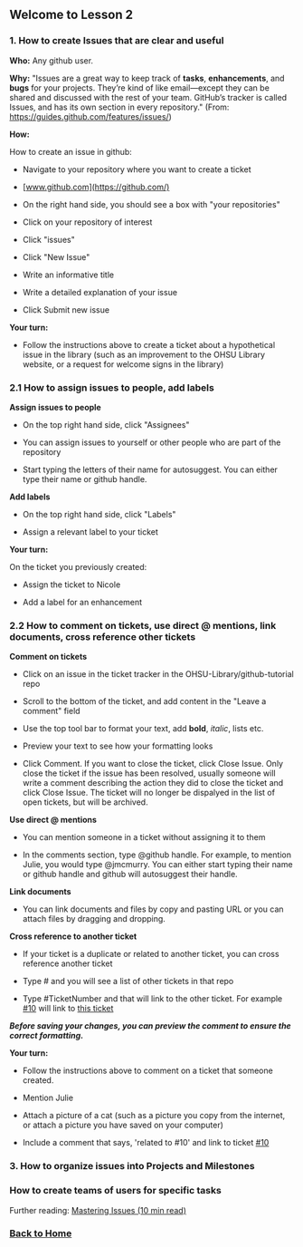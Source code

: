 ## Welcome to Lesson 2

### 1. How to create Issues that are clear and useful
**Who:**
Any github user.

**Why:**
"Issues are a great way to keep track of **tasks**, **enhancements**, and **bugs** for your projects. They’re kind of like email—except they can be shared and discussed with the rest of your team. GitHub’s tracker is called Issues, and has its own section in every repository." (From: https://guides.github.com/features/issues/)

**How:**

How to create an issue in github:

- Navigate to your repository where you want to create a ticket

- [www.github.com](https://github.com/)

- On the right hand side, you should see a box with "your repositories"

- Click on your repository of interest

- Click "issues"

- Click "New Issue"

- Write an informative title

- Write a detailed explanation of your issue

- Click Submit new issue

**Your turn:**

- Follow the instructions above to create a ticket about a hypothetical issue in the library (such as an improvement to the OHSU Library website, or a request for welcome signs in the library)

### 2.1 How to assign issues to people, add labels

**Assign issues to people**

- On the top right hand side, click "Assignees"

- You can assign issues to yourself or other people who are part of the repository 

- Start typing the letters of their name for autosuggest. You can either type their name or github handle.

**Add labels**

- On the top right hand side, click "Labels"

- Assign a relevant label to your ticket

**Your turn:**

On the ticket you previously created:

- Assign the ticket to Nicole

- Add a label for an enhancement

### 2.2 How to comment on tickets, use direct @ mentions, link documents, cross reference other tickets

**Comment on tickets**

- Click on an issue in the ticket tracker in the OHSU-Library/github-tutorial repo

- Scroll to the bottom of the ticket, and add content in the "Leave a comment" field

- Use the top tool bar to format your text, add **bold**, *italic*, lists etc.

- Preview your text to see how your formatting looks

- Click Comment. If you want to close the ticket, click Close Issue. Only close the ticket if the issue has been resolved, usually someone will write a comment describing the action they did to close the ticket and click Close Issue. The ticket will no longer be dispalyed in the list of open tickets, but will be archived.

**Use direct @ mentions**

- You can mention someone in a ticket without assigning it to them

- In the comments section, type @github handle. For example, to mention Julie, you would type @jmcmurry. You can either start typing their name or github handle and github will autosuggest their handle.

**Link documents**

- You can link documents and files by copy and pasting URL or you can attach files by dragging and dropping. 

**Cross reference to another ticket**

- If your ticket is a duplicate or related to another ticket, you can cross reference another ticket

- Type # and you will see a list of other tickets in that repo

- Type #TicketNumber and that will link to the other ticket. For example [#10](https://github.com/OHSU-Library/github-tutorial/issues/10) will link to [this ticket](https://github.com/OHSU-Library/github-tutorial/issues/10)

**_Before saving your changes, you can preview the comment to ensure the correct formatting._**

**Your turn:**

- Follow the instructions above to comment on a ticket that someone created. 

- Mention Julie

- Attach a picture of a cat (such as a picture you copy from the internet, or attach a picture you have saved on your computer)

- Include a comment that says, 'related to #10' and link to ticket [#10](https://github.com/OHSU-Library/github-tutorial/issues/10)

### 3. How to organize issues into Projects and Milestones

### How to create teams of users for specific tasks

Further reading: [Mastering Issues (10 min read)](https://guides.github.com/features/issues/)
### [Back to Home](../index)
